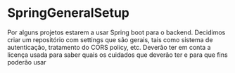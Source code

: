 # SpringGeneralSetup
Por alguns projetos estarem a usar Spring boot para o backend. Decidimos criar um repositório com settings que são gerais, tais como sistema de autenticação, tratamento do CORS policy, etc. Deverão ter em conta a licença usada para saber quais os cuidados que deverão ter e para que fins poderão usar
